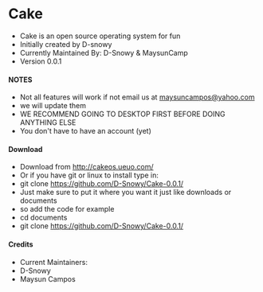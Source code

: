 # Cake
- Cake is an open source operating system for fun
- Initially created by D-snowy
- Currently Maintained By: D-Snowy &amp; MaysunCamp
- Version 0.0.1
#### NOTES
- Not all features will work if not email us at maysuncampos@yahoo.com
- we will update them
- WE RECOMMEND GOING TO DESKTOP FIRST BEFORE DOING ANYTHING ELSE
- You don't have to have an account (yet)
#### Download
- Download from http://cakeos.ueuo.com/
- Or if you have git or linux to install type in:
- git clone https://github.com/D-Snowy/Cake-0.0.1/
- Just make sure to put it where you want it just like downloads or documents
- so add the code for example
- cd documents
- git clone https://github.com/D-Snowy/Cake-0.0.1/
#### Credits
- Current Maintainers:
- D-Snowy
- Maysun Campos
